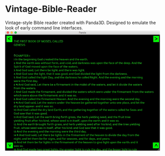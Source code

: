 # Vintage-Bible-Reader
Vintage-style Bible reader created with Panda3D. Designed to emulate the look of early command line interfaces.
![Alt text](screenshot.jpeg?raw=true "Screenshot")
